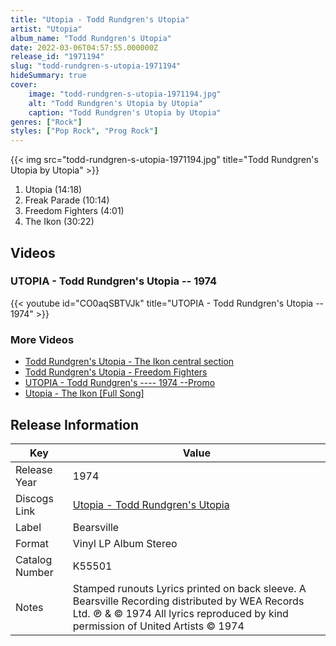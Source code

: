 ```yaml
---
title: "Utopia - Todd Rundgren's Utopia"
artist: "Utopia"
album_name: "Todd Rundgren's Utopia"
date: 2022-03-06T04:57:55.000000Z
release_id: "1971194"
slug: "todd-rundgren-s-utopia-1971194"
hideSummary: true
cover:
    image: "todd-rundgren-s-utopia-1971194.jpg"
    alt: "Todd Rundgren's Utopia by Utopia"
    caption: "Todd Rundgren's Utopia by Utopia"
genres: ["Rock"]
styles: ["Pop Rock", "Prog Rock"]
---
```


{{< img src="todd-rundgren-s-utopia-1971194.jpg" title="Todd Rundgren's Utopia by Utopia" >}}

<!-- section break -->

1. Utopia (14:18)
2. Freak Parade (10:14)
3. Freedom Fighters (4:01)
4. The Ikon (30:22)

<!-- section break -->




## Videos
### UTOPIA - Todd Rundgren's Utopia -- 1974
{{< youtube id="CO0aqSBTVJk" title="UTOPIA - Todd Rundgren's Utopia -- 1974" >}}<br>

### More Videos

- [Todd Rundgren's Utopia - The Ikon central section](https://www.youtube.com/watch?v=iugdJ0vEaHw)
- [Todd Rundgren's Utopia - Freedom Fighters](https://www.youtube.com/watch?v=ZNHXQLWIpK4)
- [UTOPIA - Todd Rundgren's ---- 1974 --Promo](https://www.youtube.com/watch?v=YvoQKl00j1g)
- [Utopia - The Ikon [Full Song]](https://www.youtube.com/watch?v=SCrkk1FsFAw)


## Release Information
|  Key           | Value                                                |
| ---------------| ---------------------------------------------------- |
| Release Year   | 1974                                   |
| Discogs Link   | [Utopia - Todd Rundgren's Utopia](https://www.discogs.com/release/1971194-Utopia-Todd-Rundgrens-Utopia) |
| Label          | Bearsville |
| Format         | Vinyl LP Album Stereo |
| Catalog Number | K55501 |
| Notes | Stamped runouts Lyrics printed on back sleeve. A Bearsville Recording distributed by WEA Records Ltd. ℗ & © 1974 All lyrics reproduced by kind permission of United Artists © 1974 |